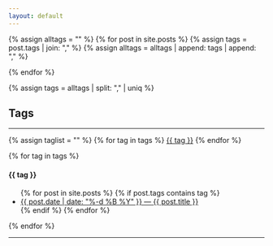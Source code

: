 ```yaml
---
layout: default
---
```


{% assign alltags = "" %}
{% for post in site.posts %}
    {% assign tags = post.tags | join: "," %}
    {% assign alltags = alltags | append: tags | append: "," %}

{% endfor %}

{% assign tags = alltags | split: "," | uniq %}

## Tags
---
<p>
{% assign taglist = "" %}
{% for tag in tags %}
    <!-- <a href="#{{ tag }}" onclick="myFunction();return false;">{{ tag }}</a>  -->
    <a href="#{{ tag }}" onclick="myFunction();return false;">{{ tag }}</a> 
{% endfor %}
</p>


{% for tag in tags %}
<div id="tag_{{ tag }}" class="tag">

#### {{ tag }}

<ul>
    {% for post in site.posts %}
        {% if post.tags contains tag %}
            <li><a href="{{ site.url }}{{ post.url }}">
                {{ post.date | date: "%-d %B %Y" }} &mdash;
                {{ post.title }}</a></li>
        {% endif %}
    {% endfor %}
</ul>
</div>
{% endfor %}

---
